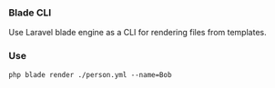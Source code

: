 ### Blade CLI

Use Laravel blade engine as a CLI for rendering files from templates.

### Use

`php blade render ./person.yml --name=Bob`



